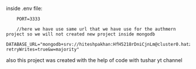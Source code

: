 inside .env file:

        PORT=3333

        //here we have use same url that we have use for the authmern project so we will not created new project inside mongodb
        DATABASE_URL="mongodb+srv://hiteshpakhan:HfH5218rDniCjnLm@cluster0.hatzt3n.mongodb.net/prisma?retryWrites=true&w=majority"

also this project was created with the help of code with tushar yt channel
